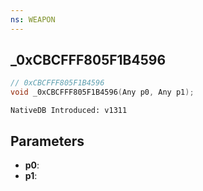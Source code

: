 ```yaml
---
ns: WEAPON
---
```

## _0xCBCFFF805F1B4596

```c
// 0xCBCFFF805F1B4596
void _0xCBCFFF805F1B4596(Any p0, Any p1);
```

```
NativeDB Introduced: v1311
```

## Parameters
* **p0**:
* **p1**:
